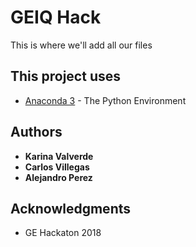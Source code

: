 # GEIQ Hack

This is where we'll add all our files




## This project uses

* [Anaconda 3](http://www.dropwizard.io/1.0.2/docs/) - The Python Environment 


## Authors

* **Karina Valverde**
* **Carlos Villegas**
* **Alejandro Perez**

## Acknowledgments
* GE Hackaton 2018